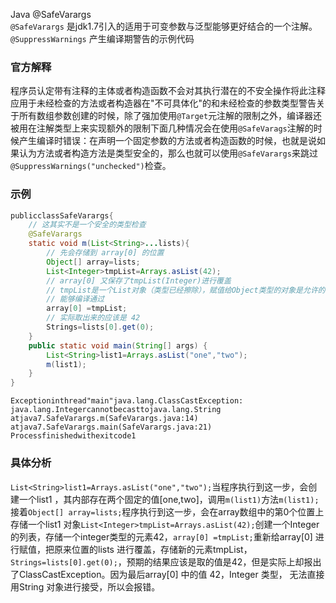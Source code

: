 Java @SafeVarargs<br />`@SafeVarargs` 是jdk1.7引入的适用于可变参数与泛型能够更好结合的一个注解。<br />`@SuppressWarnings` 产生编译期警告的示例代码
<a name="auBuu"></a>
### 官方解释
程序员认定带有注释的主体或者构造函数不会对其执行潜在的不安全操作将此注释应用于未经检查的方法或者构造器在"不可具体化"的和未经检查的参数类型警告关于所有数组参数创建的时候，除了强加使用`@Target`元注解的限制之外，编译器还被用在注解类型上来实现额外的限制下面几种情况会在使用`@SafeVarags`注解的时候产生编译时错误：在声明一个固定参数的方法或者构造函数的时候，也就是说如果认为方法或者构造方法是类型安全的，那么也就可以使用`@SafeVarargs`来跳过`@SuppressWarnings("unchecked")`检查。
<a name="Yyi9F"></a>
### 示例
```java
publicclassSafeVarargs{
    // 这其实不是一个安全的类型检查
    @SafeVarargs
    static void m(List<String>...lists){
        // 先会存储到 array[0] 的位置
        Object[] array=lists;
        List<Integer>tmpList=Arrays.asList(42);
        // array[0] 又保存了tmpList(Integer)进行覆盖
        // tmpList是一个List对象（类型已经擦除），赋值给Object类型的对象是允许的（向上转型），
        // 能够编译通过
        array[0] =tmpList;
        // 实际取出来的应该是 42
        Strings=lists[0].get(0);
    }
    public static void main(String[] args) {
        List<String>list1=Arrays.asList("one","two");
        m(list1);
    }
}
```
```
Exceptioninthread"main"java.lang.ClassCastException: java.lang.Integercannotbecasttojava.lang.String
atjava7.SafeVarargs.m(SafeVarargs.java:14)
atjava7.SafeVarargs.main(SafeVarargs.java:21)
Processfinishedwithexitcode1
```
<a name="ZRSGa"></a>
### 具体分析
`List<String>list1=Arrays.asList("one","two");`当程序执行到这一步，会创建一个list1 ，其内部存在两个固定的值[one,two]，调用`m(list1)`方法`m(list1);`接着`Object[] array=lists;`程序执行到这一步，会在array数组中的第0个位置上存储一个list1 对象`List<Integer>tmpList=Arrays.asList(42);`创建一个Integer的列表，存储一个integer类型的元素42，`array[0] =tmpList;`重新给array[0] 进行赋值，把原来位置的lists 进行覆盖，存储新的元素tmpList，`Strings=lists[0].get(0);`，预期的结果应该是取的值是42，但是实际上却报出了ClassCastException。因为最后array[0] 中的值 42，Integer 类型， 无法直接用String 对象进行接受，所以会报错。

